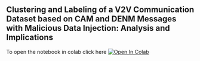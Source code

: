 ## Clustering and Labeling of a V2V Communication Dataset based on CAM and DENM Messages with Malicious Data Injection: Analysis and Implications

To open the notebook in colab click here
<a target="_blank" href="https://colab.research.google.com/github/alessandrablasioli/attivitaprogettuale/blob/main/attprog_sec/finito.ipynb">
  <img src="https://colab.research.google.com/assets/colab-badge.svg" alt="Open In Colab"/>
</a>